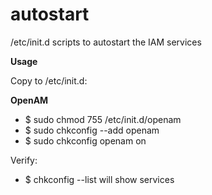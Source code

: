# autostart
/etc/init.d scripts to autostart the IAM services

**Usage**

Copy to /etc/init.d:

**OpenAM**
* $ sudo chmod 755 /etc/init.d/openam
* $ sudo chkconfig --add openam
* $ sudo chkconfig openam on

Verify:
* $ chkconfig --list will show services
